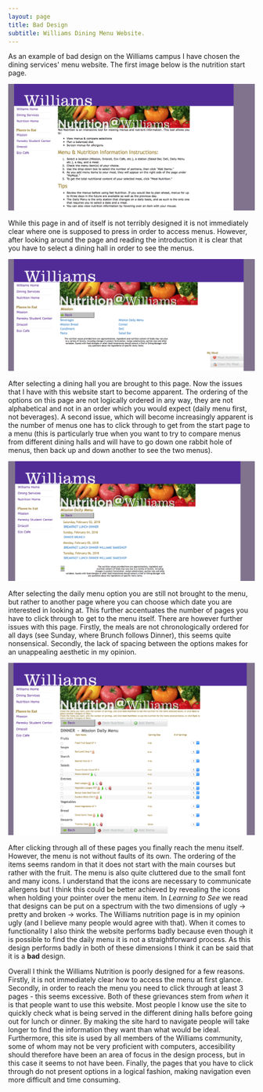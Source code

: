 ```yaml
---
layout: page
title: Bad Design
subtitle: Williams Dining Menu Website.
---
```


As an example of bad design on the Williams campus I have chosen the dining services' menu website. 
The first image below is the nutrition start page. 

![Nutrition Start Page](/img/BadDesign1.png)

While this page in and of itself is not terribly designed it is not immediately clear where one is supposed to press in order to access menus. However, after looking around the page and reading the introduction it is clear that you have to select a dining hall in order to see the menus. 

![Second Page](/img/BadDesign2.png)

After selecting a dining hall you are brought to this page. Now the issues that I have with this website start to become apparent. The ordering of the options on this page are not logically ordered in any way, they are not alphabetical and not in an order which you would expect (daily menu first, not beverages). A second issue, which will become increasingly apparent is the number of menus one has to click through to get from the start page to a menu (this is particularly true when you want to try to compare menus from different dining halls and will have to go down one rabbit hole of menus, then back up and down another to see the two menus). 

![Third Page](/img/BadDesign3.png)

After selecting the daily menu option you are still not brought to the menu, but rather to another page where you can choose which date you are interested in looking at. This further accentuates the number of pages you have to click through to get to the menu itself. There are however further issues with this page. Firstly, the meals are not chronologically ordered for all days (see Sunday, where Brunch follows Dinner), this seems quite nonsensical. Secondly, the lack of spacing between the options makes for an unappealing aesthetic in my opinion. 

![Fourth Page](/img/BadDesign4.png)

After clicking through all of these pages you finally reach the menu itself. However, the menu is not without faults of its own. The ordering of the items seems random in that it does not start with the main courses but rather with the fruit. The menu is also quite cluttered due to the small font and many icons. I understand that the icons are necessary to communicate allergens but I think this could be better achieved by revealing the icons when holding your pointer over the menu item. In *Learning to See* we read that designs can be put on a spectrum with the two dimensions of ugly -> pretty and broken -> works. The Williams nutrition page is in my opinion ugly (and I believe many people would agree with that). When it comes to functionality I also think the website performs badly because even though it is possible to find the daily menu it is not a straightforward process. As this design performs badly in both of these dimensions I think it can be said that it is a **bad** design. 

Overall I think the Williams Nutrition is poorly designed for a few reasons. Firstly, it is not immediately clear how to access the menu at first glance. Secondly, in order to reach the menu you need to click through at least 3 pages - this seems excessive. Both of these grievances stem from *when* it is that people want to use this website. Most people I know use the site to quickly check what is being served in the different dining halls before going out for lunch or dinner. By making the site hard to navigate people will take longer to find the information they want than what would be ideal. Furthermore, this site is used by all members of the Williams community, some of whom may not be very proficient with computers, accesibility should therefore have been an area of focus in the design process, but in this case it seems to not have been.  Finally, the pages that you have to click through do not present options in a logical fashion, making navigation even more difficult and time consuming. 
